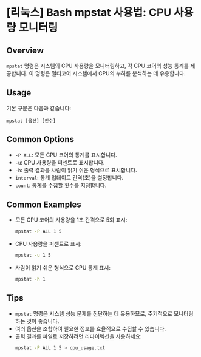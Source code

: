 # [리눅스] Bash mpstat 사용법: CPU 사용량 모니터링

## Overview
`mpstat` 명령은 시스템의 CPU 사용량을 모니터링하고, 각 CPU 코어의 성능 통계를 제공합니다. 이 명령은 멀티코어 시스템에서 CPU의 부하를 분석하는 데 유용합니다.

## Usage
기본 구문은 다음과 같습니다:
```
mpstat [옵션] [인수]
```

## Common Options
- `-P ALL`: 모든 CPU 코어의 통계를 표시합니다.
- `-u`: CPU 사용량을 퍼센트로 표시합니다.
- `-h`: 출력 결과를 사람이 읽기 쉬운 형식으로 표시합니다.
- `interval`: 통계 업데이트 간격(초)을 설정합니다.
- `count`: 통계를 수집할 횟수를 지정합니다.

## Common Examples
- 모든 CPU 코어의 사용량을 1초 간격으로 5회 표시:
  ```bash
  mpstat -P ALL 1 5
  ```

- CPU 사용량을 퍼센트로 표시:
  ```bash
  mpstat -u 1 5
  ```

- 사람이 읽기 쉬운 형식으로 CPU 통계 표시:
  ```bash
  mpstat -h 1
  ```

## Tips
- `mpstat` 명령은 시스템 성능 문제를 진단하는 데 유용하므로, 주기적으로 모니터링하는 것이 좋습니다.
- 여러 옵션을 조합하여 필요한 정보를 효율적으로 수집할 수 있습니다.
- 출력 결과를 파일로 저장하려면 리다이렉션을 사용하세요:
  ```bash
  mpstat -P ALL 1 5 > cpu_usage.txt
  ```